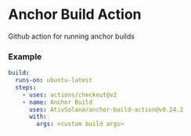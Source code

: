 # Anchor Build Action

Github action for running anchor builds

### Example

```yaml
build:
  runs-on: ubuntu-latest
  steps:
    - uses: actions/checkout@v2
    - name: Anchor Build
      uses: AtivSolana/anchor-build-action@v0.24.2
      with:
        args: <custom build args>
```
